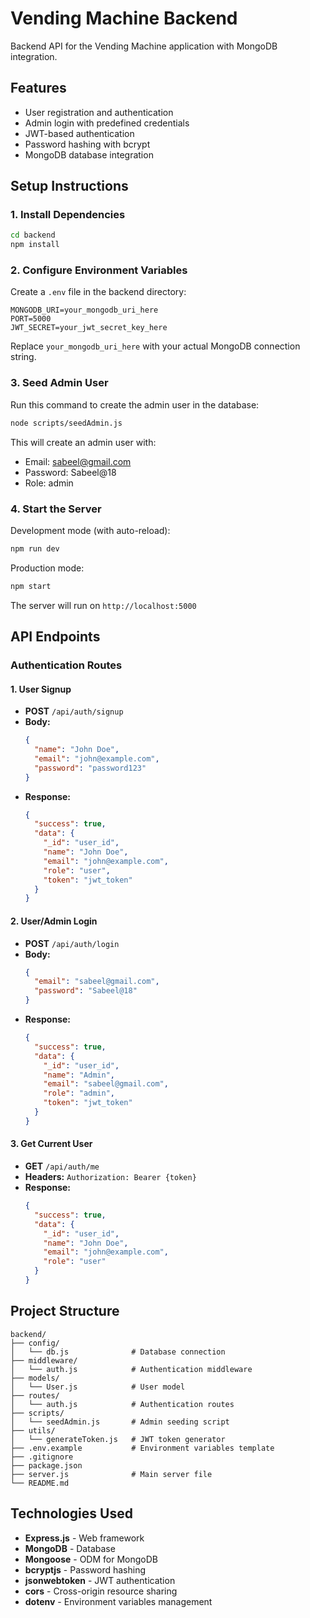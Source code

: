 # Vending Machine Backend

Backend API for the Vending Machine application with MongoDB integration.

## Features

- User registration and authentication
- Admin login with predefined credentials
- JWT-based authentication
- Password hashing with bcrypt
- MongoDB database integration

## Setup Instructions

### 1. Install Dependencies

```bash
cd backend
npm install
```

### 2. Configure Environment Variables

Create a `.env` file in the backend directory:

```env
MONGODB_URI=your_mongodb_uri_here
PORT=5000
JWT_SECRET=your_jwt_secret_key_here
```

Replace `your_mongodb_uri_here` with your actual MongoDB connection string.

### 3. Seed Admin User

Run this command to create the admin user in the database:

```bash
node scripts/seedAdmin.js
```

This will create an admin user with:
- Email: sabeel@gmail.com
- Password: Sabeel@18
- Role: admin

### 4. Start the Server

Development mode (with auto-reload):
```bash
npm run dev
```

Production mode:
```bash
npm start
```

The server will run on `http://localhost:5000`

## API Endpoints

### Authentication Routes

#### 1. User Signup
- **POST** `/api/auth/signup`
- **Body:**
  ```json
  {
    "name": "John Doe",
    "email": "john@example.com",
    "password": "password123"
  }
  ```
- **Response:**
  ```json
  {
    "success": true,
    "data": {
      "_id": "user_id",
      "name": "John Doe",
      "email": "john@example.com",
      "role": "user",
      "token": "jwt_token"
    }
  }
  ```

#### 2. User/Admin Login
- **POST** `/api/auth/login`
- **Body:**
  ```json
  {
    "email": "sabeel@gmail.com",
    "password": "Sabeel@18"
  }
  ```
- **Response:**
  ```json
  {
    "success": true,
    "data": {
      "_id": "user_id",
      "name": "Admin",
      "email": "sabeel@gmail.com",
      "role": "admin",
      "token": "jwt_token"
    }
  }
  ```

#### 3. Get Current User
- **GET** `/api/auth/me`
- **Headers:** `Authorization: Bearer {token}`
- **Response:**
  ```json
  {
    "success": true,
    "data": {
      "_id": "user_id",
      "name": "John Doe",
      "email": "john@example.com",
      "role": "user"
    }
  }
  ```

## Project Structure

```
backend/
├── config/
│   └── db.js              # Database connection
├── middleware/
│   └── auth.js            # Authentication middleware
├── models/
│   └── User.js            # User model
├── routes/
│   └── auth.js            # Authentication routes
├── scripts/
│   └── seedAdmin.js       # Admin seeding script
├── utils/
│   └── generateToken.js   # JWT token generator
├── .env.example           # Environment variables template
├── .gitignore
├── package.json
├── server.js              # Main server file
└── README.md
```

## Technologies Used

- **Express.js** - Web framework
- **MongoDB** - Database
- **Mongoose** - ODM for MongoDB
- **bcryptjs** - Password hashing
- **jsonwebtoken** - JWT authentication
- **cors** - Cross-origin resource sharing
- **dotenv** - Environment variables management
